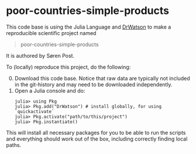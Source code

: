 # poor-countries-simple-products

This code base is using the Julia Language and [DrWatson](https://juliadynamics.github.io/DrWatson.jl/stable/)
to make a reproducible scientific project named
> poor-countries-simple-products

It is authored by Søren Post.

To (locally) reproduce this project, do the following:

0. Download this code base. Notice that raw data are typically not included in the
   git-history and may need to be downloaded independently.
1. Open a Julia console and do:
   ```
   julia> using Pkg
   julia> Pkg.add("DrWatson") # install globally, for using `quickactivate`
   julia> Pkg.activate("path/to/this/project")
   julia> Pkg.instantiate()
   ```

This will install all necessary packages for you to be able to run the scripts and
everything should work out of the box, including correctly finding local paths.
